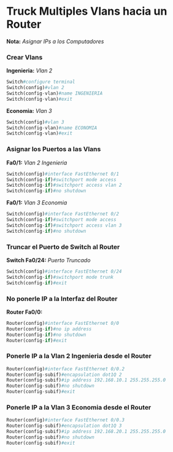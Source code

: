 # Truck Multiples Vlans hacia un Router

**Nota:** _Asignar IPs a los Computadores_

### Crear Vlans

**Ingenieria:** _Vlan 2_
```python
Switch#configure terminal 
Switch(config)#vlan 2
Switch(config-vlan)#name INGENIERIA
Switch(config-vlan)#exit
```

**Economia:** _Vlan 3_
```python
Switch(config)#vlan 3
Switch(config-vlan)#name ECONOMIA
Switch(config-vlan)#exit
```

### Asignar los Puertos a las Vlans

**Fa0/1:** _Vlan 2 Ingenieria_
```python
Switch(config)#interface FastEthernet 0/1
Switch(config-if)#switchport mode access
Switch(config-if)#switchport access vlan 2
Switch(config-if)#no shutdown 
```


**Fa0/1:** _Vlan 3 Economia_
```python
Switch(config)#interface FastEthernet 0/2
Switch(config-if)#switchport mode access
Switch(config-if)#switchport access vlan 3
Switch(config-if)#no shutdown 
```

### Truncar el Puerto de Switch al Router

**Switch Fa0/24:** _Puerto Truncado_

```python
Switch(config)#interface FastEthernet 0/24
Switch(config-if)#switchport mode trunk 
Switch(config-if)#exit
```

### No ponerle IP a la Interfaz del Router

**Router Fa0/0:**

```python
Router(config)#interface FastEthernet 0/0
Router(config-if)#no ip address 
Router(config-if)#no shutdown 
Router(config-if)#exit
```

### Ponerle IP a la Vlan 2 Ingenieria desde el Router

```python
Router(config)#interface FastEthernet 0/0.2
Router(config-subif)#encapsulation dot1Q 2
Router(config-subif)#ip address 192.168.10.1 255.255.255.0
Router(config-subif)#no shutdown 
Router(config-subif)#exit
```

### Ponerle IP a la Vlan 3 Economia desde el Router

```python
Router(config)#interface FastEthernet 0/0.3
Router(config-subif)#encapsulation dot1Q 3
Router(config-subif)#ip address 192.168.20.1 255.255.255.0
Router(config-subif)#no shutdown 
Router(config-subif)#exit 
```
